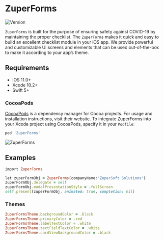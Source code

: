 # ZuperForms
![Version](https://img.shields.io/cocoapods/v/ZuperForms.svg?style=flat)

`ZuperForms` is built for the purpose of ensuring safety against COVID-19 by maintaining the proper checklist. The `ZuperForms` makes it quick and easy to build an excellent checklist module in your iOS app. We provide powerful and customizable UI screens and elements that can be used out-of-the-box to make it according to your app’s theme.


## Requirements

- iOS 11.0+ 
- Xcode 10.2+
- Swift 5+

### CocoaPods

[CocoaPods](https://cocoapods.org) is a dependency manager for Cocoa projects. For usage and installation instructions, visit their website. To integrate ZuperForms into your Xcode project using CocoaPods, specify it in your `Podfile`:

```ruby
pod 'ZuperForms'
```
![ZuperForms](https://i.ibb.co/dkDk6qj/merge-from-ofoct.png)


## Examples
```ruby
import ZuperForms

let zuperFormObj = ZuperForms(companyName:"ZuperSoft Solutions")
zuperFormObj.delegate = self
zuperFormObj.modalPresentationStyle = .fullScreen
self.present(zuperFormObj, animated: true, completion: nil)


```

### Themes
```ruby
ZuperFormsTheme.backgroundColor = .black
ZuperFormsTheme.primaryColor = .red
ZuperFormsTheme.labelTextColor = .white
ZuperFormsTheme.textFieldTextColor = .white
ZuperFormsTheme.cardViewBackgroundColor = .black
```
